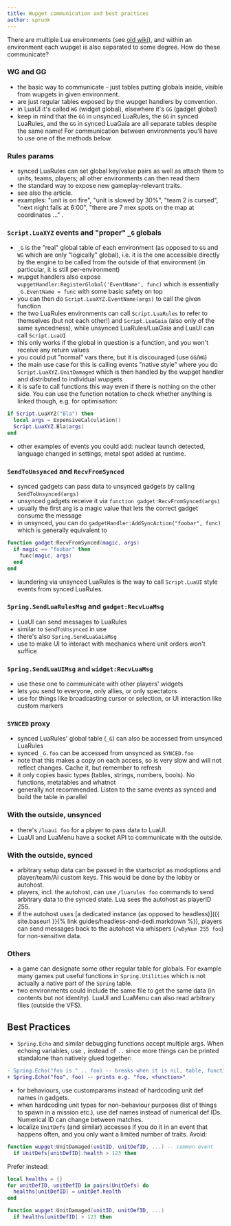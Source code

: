 ```yaml
---
title: Wupget communication and best practices
author: sprunk
---
```


There are multiple Lua environments (see [old wiki](https://springrts.com/wiki/Lua:Environments)), and within an environment each wupget is also separated to some degree. How do these communicate?

### WG and GG

* the basic way to communicate - just tables putting globals inside, visible from wupgets in given environment.
* are just regular tables exposed by the wupget handlers by convention.
* in LuaUI it's called `WG` (widget global), elsewhere it's `GG` (gadget global)
* keep in mind that the `GG` in unsynced LuaRules, the `GG` in synced LuaRules, and the `GG` in synced LuaGaia are all separate tables despite the same name! For communication between environments you'll have to use one of the methods below.

### Rules params

* synced LuaRules can set global key/value pairs as well as attach them to units, teams, players; all other environments can then read them
* the standard way to expose new gameplay-relevant traits.
* see also the article.
* examples: "unit is on fire", "unit is slowed by 30%", "team 2 is cursed", "next night falls at 6:00", "there are 7 mex spots on the map at coordinates ..." .

### `Script.LuaXYZ` events and "proper" `_G` globals

* `_G` is the "real" global table of each environment (as opposed to `GG` and `WG` which are only "logically" global),
i.e. it is the one accessible directly by the engine to be called from the outside of that environment (in particular, it is still per-environment)
* wupget handlers also expose `wupgetHandler:RegisterGlobal('EventName', func)` which is essentially `_G.EventName = func` with some basic safety on top
* you can then do `Script.LuaXYZ.EventName(args)` to call the given function
* the two LuaRules environments can call `Script.LuaRules` to refer to themselves (but not each other!) and `Script.LuaGaia` (also only of the same syncedness), while unsynced LuaRules/LuaGaia and LuaUI can call `Script.LuaUI`
* this only works if the global in question is a function, and you won't receive any return values
* you could put "normal" vars there, but it is discouraged (use `GG`/`WG`)
* the main use case for this is calling events "native style" where you do `Script.LuaXYZ.UnitDamaged` which is then handled by the wupget handler and distributed to individual wupgets
* it is safe to call functions this way even if there is nothing on the other side.
You can use the function notation to check whether anything is linked though, e.g. for optimisation:
```lua
if Script.LuaXYZ("Bla") then
  local args = ExpensiveCalculation()
  Script.LuaXYZ.Bla(args)
end
```
* other examples of events you could add: nuclear launch detected, language changed in settings, metal spot added at runtime.

### `SendToUnsynced` and `RecvFromSynced`
* synced gadgets can pass data to unsynced gadgets by calling `SendToUnsynced(args)`
* unsynced gadgets receive it via `function gadget:RecvFromSynced(args)`
* usually the first arg is a magic value that lets the correct gadget consume the message
* in unsynced, you can do `gadgetHandler:AddSyncAction("foobar", func)` which is generally equivalent to
```lua
function gadget:RecvFromSynced(magic, args)
  if magic == "foobar" then
    func(magic, args)
  end
end
```
* laundering via unsynced LuaRules is the way to call `Script.LuaUI` style events from synced LuaRules.

### `Spring.SendLuaRulesMsg` and `gadget:RecvLuaMsg`
* LuaUI can send messages to LuaRules
* similar to `SendToUnsynced` in use
* there's also `Spring.SendLuaGaiaMsg`
* use to make UI to interact with mechanics where unit orders won't suffice

### `Spring.SendLuaUIMsg` and `widget:RecvLuaMsg`
* use these one to communicate with other players' widgets
* lets you send to everyone, only allies, or only spectators
* use for things like broadcasting cursor or selection, or UI interaction like custom markers

### `SYNCED` proxy
* synced LuaRules' global table (`_G`) can also be accessed from unsynced LuaRules
* synced `_G.foo` can be accessed from unsynced as `SYNCED.foo`
* note that this makes a copy on each access, so is very slow and will not reflect changes. Cache it, but remember to refresh
* it only copies basic types (tables, strings, numbers, bools). No functions, metatables and whatnot
* generally not recommended. Listen to the same events as synced and build the table in parallel

### With the outside, unsynced
* there's `/luaui foo` for a player to pass data to LuaUI.
* LuaUI and LuaMenu have a socket API to communicate with the outside.

### With the outside, synced
* arbitrary setup data can be passed in the startscript as modoptions and player/team/AI custom keys. This would be done by the lobby or autohost.
* players, incl. the autohost, can use `/luarules foo` commands to send arbitrary data to the synced state. Lua sees the autohost as playerID 255.
* if the autohost uses [a dedicated instance (as opposed to headless)]({{ site.baseurl }}{% link guides/headless-and-dedi.markdown %}), players can send messages back to the autohost via whispers (`/wByNum 255 foo`) for non-sensitive data.

### Others
* a game can designate some other regular table for globals. For example many games put useful functions in `Spring.Utilities` which is not actually a native part of the `Spring` table.
* two environments could include the same file to get the same data (in contents but not identity). LuaUI and LuaMenu can also read arbitrary files (outside the VFS).

## Best Practices

* `Spring.Echo` and similar debugging functions accept multiple args. When echoing variables, use `,` instead of `..` since more things can be printed standalone than natively glued together:

```diff
- Spring.Echo("foo is " .. foo) -- breaks when it is nil, table, function...
+ Spring.Echo("foo", foo) -- prints e.g. "foo, <function>"
```
* for behaviours, use customparams instead of hardcoding unit def names in gadgets.
* when hardcoding unit types for non-behaviour purposes (list of things to spawn in a mission etc.), use def names instead of numerical def IDs. Numerical ID can change between matches.
* localize `UnitDefs` (and similar) accesses if you do it in an event that happens often, and you only want a limited number of traits.
Avoid:

```lua
function wupget:UnitDamaged(unitID, unitDefID, ...) -- common event
  if UnitDefs[unitDefID].health > 123 then
```

Prefer instead:
```lua
local healths = {}
for unitDefID, unitDefID in pairs(UnitDefs) do
  healths[unitDefID] = unitDef.health
end

function wupget:UnitDamaged(unitID, unitDefID, ...)
  if healths[unitDefID] > 123 then
```
